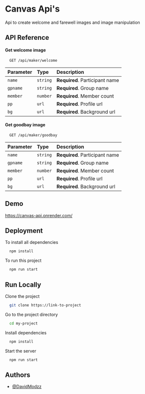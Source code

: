
# Canvas Api's

Api to create welcome and farewell images and image manipulation


## API Reference

#### Get welcome image

```http
  GET /api/maker/welcome
```

| Parameter | Type     | Description                |
| :-------- | :------- | :------------------------- |
| `name` | `string` | **Required**. Participant name |
| `gpname` | `string` | **Required**. Group name |
| `member` | `number` | **Required**. Member count |
| `pp` | `url` | **Required**. Profile url |
| `bg` | `url` | **Required**. Background url |

#### Get goodbay image

```http
  GET /api/maker/goodbay
```

| Parameter | Type     | Description                |
| :-------- | :------- | :------------------------- |
| `name` | `string` | **Required**. Participant name |
| `gpname` | `string` | **Required**. Group name |
| `member` | `number` | **Required**. Member count |
| `pp` | `url` | **Required**. Profile url |
| `bg` | `url` | **Required**. Background url |

## Demo

https://canvas-api.onrender.com/


## Deployment

To install all dependencies

```bash
  npm install
```

To run this project

```bash
  npm run start
```


## Run Locally

Clone the project

```bash
  git clone https://link-to-project
```

Go to the project directory

```bash
  cd my-project
```

Install dependencies

```bash
  npm install
```

Start the server

```bash
  npm run start
```


## Authors

- [@DavidModzz](https://www.github.com/DavidModzz)

